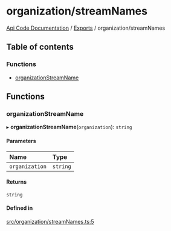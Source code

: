 # organization/streamNames
 
[Api Code Documentation](../README.md) / [Exports](../modules.md) / organization/streamNames

## Table of contents

### Functions

- [organizationStreamName](organization_streamNames.md#organizationstreamname)

## Functions

### organizationStreamName

▸ **organizationStreamName**(`organization`): `string`

#### Parameters

| Name | Type |
| :------ | :------ |
| `organization` | `string` |

#### Returns

`string`

#### Defined in

[src/organization/streamNames.ts:5](https://github.com/openkfw/TruBudget/blob/4d7fd4be/api/src/organization/streamNames.ts#L5)
